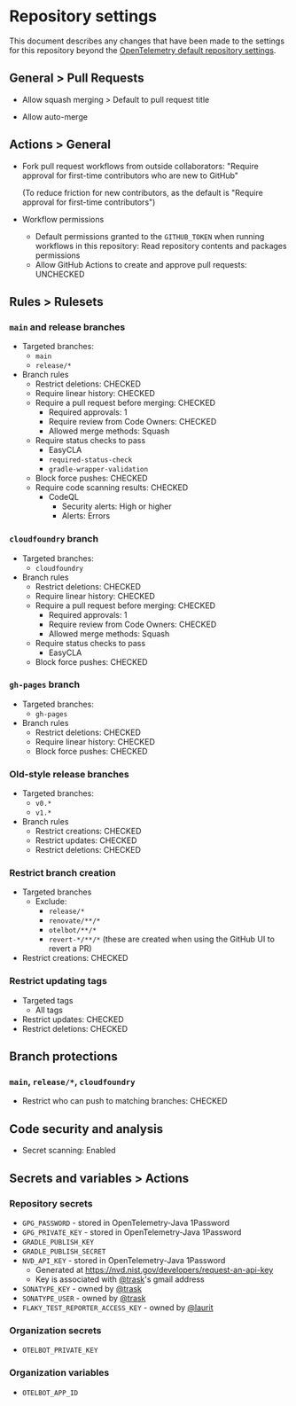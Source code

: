 # Repository settings

This document describes any changes that have been made to the
settings for this repository beyond the [OpenTelemetry default repository
settings](https://github.com/open-telemetry/community/blob/main/docs/how-to-configure-new-repository.md#repository-settings).

## General > Pull Requests

- Allow squash merging > Default to pull request title

- Allow auto-merge

## Actions > General

- Fork pull request workflows from outside collaborators:
  "Require approval for first-time contributors who are new to GitHub"

  (To reduce friction for new contributors,
  as the default is "Require approval for first-time contributors")

- Workflow permissions
  - Default permissions granted to the `GITHUB_TOKEN` when running workflows in this repository:
    Read repository contents and packages permissions
  - Allow GitHub Actions to create and approve pull requests: UNCHECKED

## Rules > Rulesets

### `main` and release branches

- Targeted branches:
  - `main`
  - `release/*`
- Branch rules
  - Restrict deletions: CHECKED
  - Require linear history: CHECKED
  - Require a pull request before merging: CHECKED
    - Required approvals: 1
    - Require review from Code Owners: CHECKED
    - Allowed merge methods: Squash
  - Require status checks to pass
    - EasyCLA
    - `required-status-check`
    - `gradle-wrapper-validation`
  - Block force pushes: CHECKED
  - Require code scanning results: CHECKED
    - CodeQL
      - Security alerts: High or higher
      - Alerts: Errors

### `cloudfoundry` branch

- Targeted branches:
  - `cloudfoundry`
- Branch rules
  - Restrict deletions: CHECKED
  - Require linear history: CHECKED
  - Require a pull request before merging: CHECKED
    - Required approvals: 1
    - Require review from Code Owners: CHECKED
    - Allowed merge methods: Squash
  - Require status checks to pass
    - EasyCLA
  - Block force pushes: CHECKED

### `gh-pages` branch

- Targeted branches:
  - `gh-pages`
- Branch rules
  - Restrict deletions: CHECKED
  - Require linear history: CHECKED
  - Block force pushes: CHECKED

### Old-style release branches

- Targeted branches:
  - `v0.*`
  - `v1.*`
- Branch rules
  - Restrict creations: CHECKED
  - Restrict updates: CHECKED
  - Restrict deletions: CHECKED

### Restrict branch creation

- Targeted branches
  - Exclude:
    - `release/*`
    - `renovate/**/*`
    - `otelbot/**/*`
    - `revert-*/**/*` (these are created when using the GitHub UI to revert a PR)
- Restrict creations: CHECKED

### Restrict updating tags

- Targeted tags
  - All tags
- Restrict updates: CHECKED
- Restrict deletions: CHECKED

## Branch protections

### `main`, `release/*`, `cloudfoundry`

- Restrict who can push to matching branches: CHECKED

## Code security and analysis

- Secret scanning: Enabled

## Secrets and variables > Actions

### Repository secrets

- `GPG_PASSWORD` - stored in OpenTelemetry-Java 1Password
- `GPG_PRIVATE_KEY` - stored in OpenTelemetry-Java 1Password
- `GRADLE_PUBLISH_KEY`
- `GRADLE_PUBLISH_SECRET`
- `NVD_API_KEY` - stored in OpenTelemetry-Java 1Password
  - Generated at https://nvd.nist.gov/developers/request-an-api-key
  - Key is associated with [@trask](https://github.com/trask)'s gmail address
- `SONATYPE_KEY` - owned by [@trask](https://github.com/trask)
- `SONATYPE_USER` - owned by [@trask](https://github.com/trask)
- `FLAKY_TEST_REPORTER_ACCESS_KEY` - owned by [@laurit](https://github.com/laurit)

### Organization secrets

- `OTELBOT_PRIVATE_KEY`

### Organization variables

- `OTELBOT_APP_ID`
